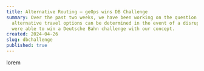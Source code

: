 ```yaml
---
title: Alternative Routing – geOps wins DB Challenge
summary: Over the past two weeks, we have been working on the question of how
  alternative travel options can be determined in the event of a disruption. We
  were able to win a Deutsche Bahn challenge with our concept.
created: 2024-04-26
slug: dbchallenge
published: true
---
```

l﻿orem